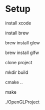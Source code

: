 # Setup

install xcode

install brew

brew install glew

brew install glfw

clone project

mkdir build

cmake ..

make

./OpenGLProject
